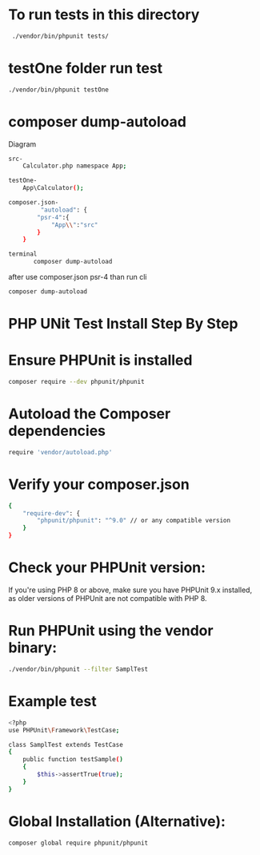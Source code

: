 # To run tests in this directory
```bash
 ./vendor/bin/phpunit tests/
 ```
 

# testOne folder run test 
```bash
./vendor/bin/phpunit testOne
```




# composer dump-autoload
Diagram
```bash
src-
    Calculator.php namespace App;

testOne-
    App\Calculator();

composer.json-
         "autoload": {
        "psr-4":{
            "App\\":"src"
        }
    }      

terminal 
       composer dump-autoload
```

after use composer.json psr-4 than run cli
```bash
composer dump-autoload
```



# PHP UNit Test Install Step By Step

# Ensure PHPUnit is installed

```bash
composer require --dev phpunit/phpunit
```


# Autoload the Composer dependencies

```bash
require 'vendor/autoload.php'
```

# Verify your composer.json

```bash
{
    "require-dev": {
        "phpunit/phpunit": "^9.0" // or any compatible version
    }
}

```

# Check your PHPUnit version:
If you're using PHP 8 or above, make sure you have PHPUnit 9.x installed, as older versions of PHPUnit are not compatible with PHP 8.

# Run PHPUnit using the vendor binary:

```bash
./vendor/bin/phpunit --filter SamplTest
```



# Example test

```bash
<?php
use PHPUnit\Framework\TestCase;

class SamplTest extends TestCase
{
    public function testSample()
    {
        $this->assertTrue(true);
    }
}
```

# Global Installation (Alternative):

```bash
composer global require phpunit/phpunit
```
